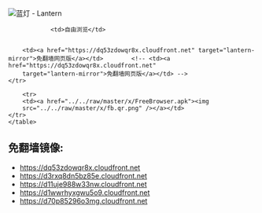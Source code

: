 

<img src="../../raw/master/x/8e0a2b81.c82003be.LanternYellow2.png" alt="蓝灯 - Lantern"/>
<table>
    <tr>
                
                <td>自由浏览</td>
        
        
        <td><a href="https://dq53zdowqr8x.cloudfront.net" target="lantern-mirror">免翻墙网页版</a></td>        <!-- <td><a href="https://dq53zdowqr8x.cloudfront.net"
        target="lantern-mirror">免翻墙网页版</a></td> -->
    </tr>
    
        <tr>
        <td><a href="../../raw/master/x/FreeBrowser.apk"><img
        src="../../raw/master/x/fb.qr.png" /></a></td>
    </tr>
    </table>

## 免翻墙镜像:

<ul>
<li><a href="https://dq53zdowqr8x.cloudfront.net">https://dq53zdowqr8x.cloudfront.net</a></li>
    <li><a href="https://d3rxq8dn5bz85e.cloudfront.net">https://d3rxq8dn5bz85e.cloudfront.net</a></li>
    <li><a href="https://d11uje988w33nw.cloudfront.net">https://d11uje988w33nw.cloudfront.net</a></li>
    <li><a href="https://d1wwrhyxgwu5o9.cloudfront.net">https://d1wwrhyxgwu5o9.cloudfront.net</a></li>
    <li><a href="https://d70p85296o3mg.cloudfront.net">https://d70p85296o3mg.cloudfront.net</a></li>
    </ul>